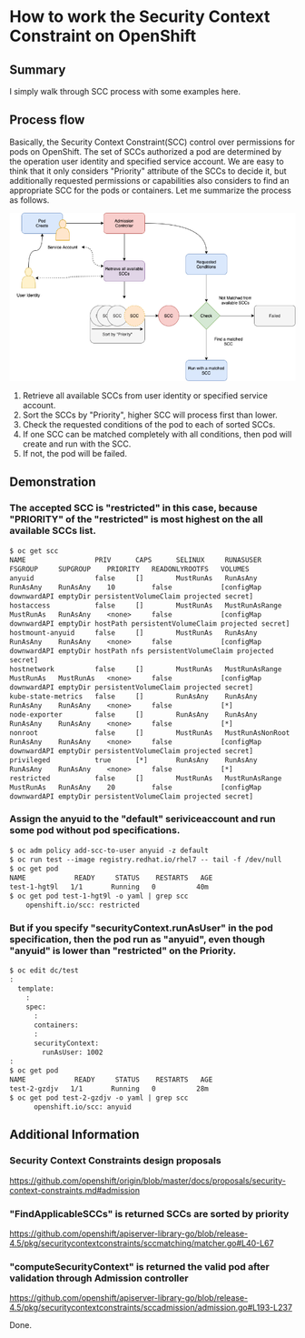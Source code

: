 # How to work the Security Context Constraint on OpenShift

## Summary

I simply walk through SCC process with some examples here. 

## Process flow

Basically, the Security Context Constraint(SCC) control over permissions for pods on OpenShift.
The set of SCCs authorized a pod are determined by the operation user identity and specified service account.
We are easy to think that it only considers "Priority" attribute of the SCCs to decide it, 
but additionally requested permissions or capabilities also considers to find an appropriate SCC for the pods or containers.
Let me summarize the process as follows.

![ocp4 scc process_flow](https://github.com/bysnupy/handson/blob/master/ocp4_scc_process_flow.png)

1. Retrieve all available SCCs from user identity or specified service account.
2. Sort the SCCs by "Priority", higher SCC will process first than lower.
3. Check the requested conditions of the pod to each of sorted SCCs.
4. If one SCC can be matched completely with all conditions, then pod will create and run with the SCC.
5. If not, the pod will be failed.

## Demonstration

### The accepted SCC is "restricted" in this case, because "PRIORITY" of the "restricted" is most highest on the all available SCCs list. 
```
$ oc get scc
NAME                 PRIV      CAPS      SELINUX     RUNASUSER          FSGROUP     SUPGROUP    PRIORITY   READONLYROOTFS   VOLUMES
anyuid               false     []        MustRunAs   RunAsAny           RunAsAny    RunAsAny    10         false            [configMap downwardAPI emptyDir persistentVolumeClaim projected secret]
hostaccess           false     []        MustRunAs   MustRunAsRange     MustRunAs   RunAsAny    <none>     false            [configMap downwardAPI emptyDir hostPath persistentVolumeClaim projected secret]
hostmount-anyuid     false     []        MustRunAs   RunAsAny           RunAsAny    RunAsAny    <none>     false            [configMap downwardAPI emptyDir hostPath nfs persistentVolumeClaim projected secret]
hostnetwork          false     []        MustRunAs   MustRunAsRange     MustRunAs   MustRunAs   <none>     false            [configMap downwardAPI emptyDir persistentVolumeClaim projected secret]
kube-state-metrics   false     []        RunAsAny    RunAsAny           RunAsAny    RunAsAny    <none>     false            [*]
node-exporter        false     []        RunAsAny    RunAsAny           RunAsAny    RunAsAny    <none>     false            [*]
nonroot              false     []        MustRunAs   MustRunAsNonRoot   RunAsAny    RunAsAny    <none>     false            [configMap downwardAPI emptyDir persistentVolumeClaim projected secret]
privileged           true      [*]       RunAsAny    RunAsAny           RunAsAny    RunAsAny    <none>     false            [*]
restricted           false     []        MustRunAs   MustRunAsRange     MustRunAs   RunAsAny    20         false            [configMap downwardAPI emptyDir persistentVolumeClaim projected secret]
```

### Assign the anyuid to the "default" seriviceaccount and run some pod without pod specifications.
```
$ oc adm policy add-scc-to-user anyuid -z default
$ oc run test --image registry.redhat.io/rhel7 -- tail -f /dev/null
$ oc get pod
NAME            READY     STATUS    RESTARTS   AGE
test-1-hgt9l   1/1       Running   0          40m
$ oc get pod test-1-hgt9l -o yaml | grep scc
    openshift.io/scc: restricted
```

### But if you specify "securityContext.runAsUser" in the pod specification, then the pod run as "anyuid", even though "anyuid" is lower than "restricted" on the Priority.
```
$ oc edit dc/test
:
  template:
    :
    spec:
      :
      containers:
      :
      securityContext:
        runAsUser: 1002
:
$ oc get pod
NAME            READY     STATUS    RESTARTS   AGE
test-2-gzdjv   1/1       Running   0          28m
$ oc get pod test-2-gzdjv -o yaml | grep scc
      openshift.io/scc: anyuid
```

## Additional Information

### Security Context Constraints design proposals
https://github.com/openshift/origin/blob/master/docs/proposals/security-context-constraints.md#admission

### "FindApplicableSCCs" is returned SCCs are sorted by priority
https://github.com/openshift/apiserver-library-go/blob/release-4.5/pkg/securitycontextconstraints/sccmatching/matcher.go#L40-L67

### "computeSecurityContext" is returned the valid pod after validation through Admission controller
https://github.com/openshift/apiserver-library-go/blob/release-4.5/pkg/securitycontextconstraints/sccadmission/admission.go#L193-L237

Done.
